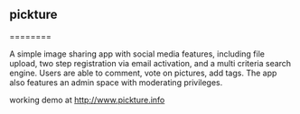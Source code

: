## pickture
========

A simple image sharing app with social media features, including file upload, two step registration via email activation, and a multi criteria search engine. Users are able to comment, vote on pictures, add tags. The app also features an admin space with moderating privileges.

working demo at http://www.pickture.info
